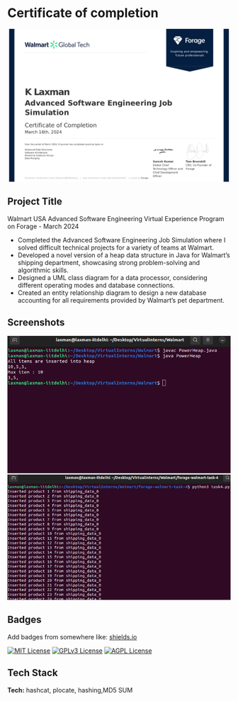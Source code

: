 # Certificate of completion 
<img src="https://github.com/Laxman824/Virtual-Internships/blob/main/walmart/screenshots/4.png" width="600">

## Project Title

Walmart USA Advanced Software Engineering Virtual Experience Program on Forage -
March 2024

 * Completed the Advanced Software Engineering Job Simulation where I solved
   difficult technical projects for a variety of teams at Walmart.
 * Developed a novel version of a heap data structure in Java for Walmart’s
   shipping department, showcasing strong problem-solving and algorithmic
   skills.
 * Designed a UML class diagram for a data processor, considering different
   operating modes and database connections.
 * Created an entity relationship diagram to design a new database accounting
   for all requirements provided by Walmart’s pet department.







## Screenshots
<img src="https://github.com/Laxman824/Virtual-Internships/blob/main/walmart/screenshots/1.png" width="600">
<img src="https://github.com/Laxman824/Virtual-Internships/blob/main/walmart/screenshots/2.png" width="600">


## Badges

Add badges from somewhere like: [shields.io](https://shields.io/)

[![MIT License](https://img.shields.io/badge/License-MIT-green.svg)](https://choosealicense.com/licenses/mit/) [![GPLv3 License](https://img.shields.io/badge/License-GPL%20v3-yellow.svg)](https://opensource.org/licenses/)
[![AGPL License](https://img.shields.io/badge/license-AGPL-blue.svg)](http://www.gnu.org/licenses/agpl-3.0)


## Tech Stack

**Tech:** hashcat, plocate, hashing,MD5 SUM

